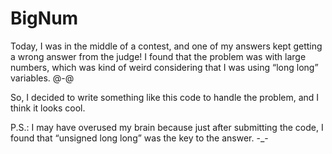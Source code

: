 # BigNum

Today, I was in the middle of a contest, and one of my answers kept getting a wrong answer from the judge! I found that the problem was with large numbers, which was kind of weird considering that I was using “long long” variables. @-@

So, I decided to write something like this code to handle the problem, and I think it looks cool.

P.S.: I may have overused my brain because just after submitting the code, I found that “unsigned long long” was the key to the answer. -_-

